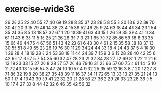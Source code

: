 # exercise-wide36
26
26
25
22
40
55
27
40
69
19
28
8
35
37
23
28
5
8
55
8
20
13
6
22
36
70
30
42
20
3
15
79
46
14
38
23
4
15
39
52
46
25
9
24
63
18
44
46
34
23
1
54
35
24
35
8
5
13
18
57
32
67
1
20
10
39
41
63
43
15
1
26
29
35
39
4
41
11
34
61
11
43
6
38
11
5
16
25
21
26
28
39
7
3
23
1
65
70
72
85
86
59
66
6
33
35
15
66
46
44
75
4
67
56
51
43
42
23
61
6
43
30
4
61
2
15
35
58
38
18
37
13
30
55
51
8
49
55
23
26
19
76
30
11
29
34
24
44
33
18
4
24
43
37
5
4
16
30
1
29
28
4
18
19
28
8
24
53
68
18
11
44
24
39
7
15
9
3
6
15
28
28
40
42
25
6
42
66
17
3
67
5
7
54
35
60
32
47
28
23
21
32
34
28
27
52
69
81
1
22
11
21
6
13
19
23
33
15
27
20
8
28
27
57
26
46
79
16
31
25
66
57
60
75
4
61
14
15
10
11
72
43
13
15
56
54
3
47
24
10
10
57
4
9
32
25
35
59
12
16
3
8
7
20
12
27
8
71
86
32
19
8
20
38
27
35
48
39
11
16
37
34
11
72
65
13
33
13
27
35
21
24
13
50
1
17
4
13
43
39
39
41
22
32
20
21
28
53
27
36
2
29
26
33
23
28
36
9
5
10
17
4
27
30
8
44
42
32
6
46
35
42
56
32

